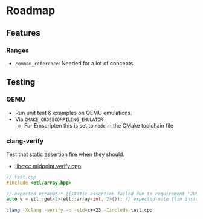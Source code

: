 <!-- SPDX-License-Identifier: BSL-1.0 -->
<!-- SPDX-FileCopyrightText: Copyright (C) 2024 Tobias Hienzsch -->

# Roadmap

## Features

### Ranges

- `common_reference`: Needed for a lot of concepts

## Testing

### QEMU

- Run unit test & examples on QEMU emulations.
- Via `CMAKE_CROSSCOMPILING_EMULATOR`
  - For Emscripten this is set to `node` in the CMake toolchain file

### clang-verify

Test that static assertion fire when they should.

- [libcxx: midpoint.verify.cpp](https://github.com/llvm/llvm-project/blob/main/libcxx/test/std/numerics/numeric.ops/numeric.ops.midpoint/midpoint.verify.cpp)

```cpp
// test.cpp
#include <etl/array.hpp>

// expected-error@*:* {{static assertion failed due to requirement '2UL < 2UL': array index out of range}}
auto v = etl::get<2>(etl::array<int, 2>{}); // expected-note {{in instantiation of function template specialization 'etl::get<2UL, int, 2UL>' requested here}}
```

```sh
clang -Xclang -verify -c -std=c++23 -Iinclude test.cpp
```
